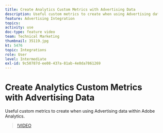 ```yaml
---
title: Create Analytics Custom Metrics with Advertising Data
description: Useful custom metrics to create when using Advertising data within Adobe Analytics.
feature: Advertising Integration
topics: 
activity: use
doc-type: feature video
team: Technical Marketing
thumbnail: 35119.jpg
kt: 5476
topic: Integrations
role: User
level: Intermediate
exl-id: 9c50787d-ee08-437a-81ab-4e0da7861269
---
```

# Create Analytics Custom Metrics with Advertising Data

Useful custom metrics to create when using Advertising data within Adobe Analytics. 

>[!VIDEO](https://video.tv.adobe.com/v/35119/?quality=12&learn=on)
